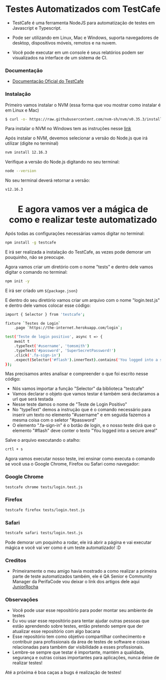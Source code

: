 <h1 align="center">Testes Automatizados com TestCafe</h1>

- TestCafe é uma ferramenta NodeJS para automatização de testes em Javascript e Typescript.
  
- Pode ser utilizando em Linux, Mac e Windows, suporta navegadores de desktop, dispositivos móveis, remotos e na nuvem.

- Você pode executar em um console é seus relatórios podem ser visualizados na interface de um sistema de CI.

### Documentação
- [Documentação Oficial do TestCafe](https://devexpress.github.io/testcafe/documentation/getting-started/)

### Instalação
 
Primeiro vamos instalar o NVM (essa forma que vou mostrar como instalar é em Linux e Mac)

```sh
$ curl -o- https://raw.githubusercontent.com/nvm-sh/nvm/v0.35.3/install.sh | bash
```
Para instalar o NVM no Windows tem as instruções nesse [link](https://github.com/coreybutler/nvm-windows) 

Após instalar o NVM, devemos selecionar a versão do Node.js que irá utilizar (digite no terminal)

```sh
nvm install 12.16.3
```
Verifique a versão do Node.js digitando no seu terminal:

```sh
node --version
```
No seu terminal deverá retornar a versão:

```sh
v12.16.3
```

<h1 align="center">E agora vamos ver a mágica de como e realizar teste automatizado</h1>

Após todas as configurações necessárias vamos digitar no terminal:

```sh
npm install -g testcafe
```
E irá ser realizada a instalação do TestCafe, as vezes pode demorar um pouquinho, não se preocupe.

Agora vamos criar um diretório com o nome "tests" e dentro dele vamos digitar o comando no terminal:

```sh
npm init -y
```
E irá ser criado um `${package.json}`

E dentro do seu diretório vamos criar um arquivo com o nome "login.test.js" e dentro dele vamos colocar esse código:

```sh
import { Selector } from 'testcafe';

fixture `Testes de Login`
    .page `https://the-internet.herokuapp.com/login`;

test('Teste de login positivo', async t => {
    await t
    .typeText('#username', 'tomsmith')
    .typeText('#password', 'SuperSecretPassword!')
    .click('.fa-sign-in')
    .expect(Selector('#flash').innerText).contains('You logged into a secure area!');
});
```

Mas precisamos antes analisar e compreender o que foi escrito nesse código:

- Nós vamos importar a função "Selector" da biblioteca "testcafe"
- Vamos declarar o objeto que vamos testar é também será declaramos a url que será testada
- Nesse teste damos o nome de "Teste de Login Positivo"
- No "typeText" demos a instrução que é o comando necessário para inserir um texto no elemento "#username" e em seguida fazemos a mesma coisa com o seletor "#password"
- O elemento ".fa-sign-in" é o botão de login, e o nosso teste dirá que o elemento "#flash" deve conter o texto "You logged into a secure area!"

Salve o arquivo executando o atalho:

```sh
crtl + s
```
Agora vamos executar nosso teste, irei ensinar como executa o comando se você usa o Google Chrome, Firefox ou Safari como navegador:

### Google Chrome 

```sh
testcafe chrome tests/login.test.js
```
### Firefox 

```sh
testcafe firefox tests/login.test.js
```
### Safari

```sh
testcafe safari tests/login.test.js
```
Pode demorar um poquinho a rodar, ele irá abrir a página e vai executar mágica e você vai ver como é um teste automatizado! :D

### Creditos 

- Primeiramente o meu amigo havia mostrado a como realizar a primeira parte de teste automatizados também, ele é QA Senior e Community Manager da PerifaCode vou deixar o link dos artigos dele aqui [JuniorRocha](https://jrocha.dev/)

### Observações

- Você pode usar esse repositório para poder montar seu ambiente de testes
- Eu vou usar esse repositório para tentar ajudar outras pessoas que estão aprendendo sobre testes, então pretendo sempre que der atualizar esse repositório com algo bacana
- Esse repositório tem como objetivo compartilhar conhecimento e contribuir para profissionais da área de testes de software e coisas relacionadas para também dar visibilidade a esses profissionais.
- Lembre-se sempre que testar é importante, mantém a qualidade, segurança e outras coisas importantes para aplicações, nunca deixe de realizar testes!

Até a próxima é boa caças a bugs é realização de testes!

